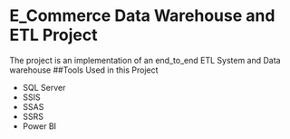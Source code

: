 # E_Commerce Data Warehouse and ETL Project
The project is an implementation of an end_to_end ETL System and Data warehouse 
##Tools Used in this Project 
- SQL Server
- SSIS
- SSAS
- SSRS
- Power BI
